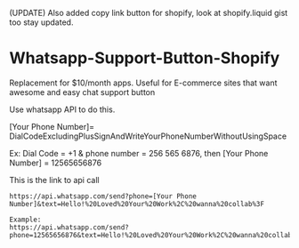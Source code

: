 (UPDATE) Also added copy link button for shopify, look at shopify.liquid gist too stay updated.

# Whatsapp-Support-Button-Shopify
Replacement for $10/month apps. Useful for E-commerce sites that want awesome and easy chat support button

Use whatsapp API to do this.

[Your Phone Number]= DialCodeExcludingPlusSignAndWriteYourPhoneNumberWithoutUsingSpace

Ex: Dial Code = +1 & phone number = 256 565 6876, then [Your Phone Number] = 12565656876

This is the link to api call
```
https://api.whatsapp.com/send?phone=[Your Phone Number]&text=Hello!%20Loved%20Your%20Work%2C%20wanna%20collab%3F

Example:
https://api.whatsapp.com/send?phone=12565656876&text=Hello!%20Loved%20Your%20Work%2C%20wanna%20collab%3F
```
